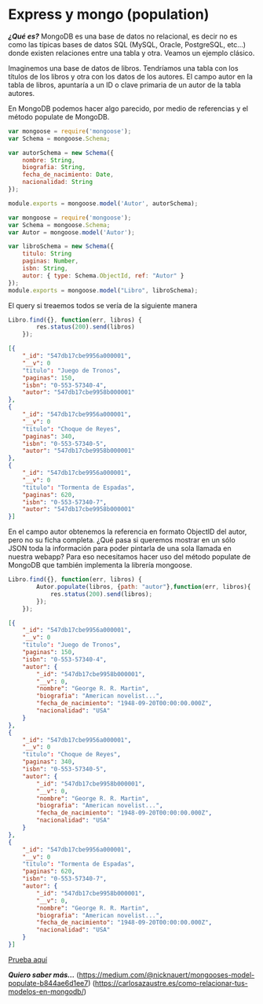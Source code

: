 # Express y mongo (population) #

***¿Qué es?***
MongoDB es una base de datos no relacional, es decir no es como las típicas bases de datos SQL (MySQL, Oracle, PostgreSQL, etc...) donde existen relaciones entre una tabla y otra. Veamos un ejemplo clásico.

Imaginemos una base de datos de libros. Tendríamos una tabla con los títulos de los libros y otra con los datos de los autores. El campo autor en la tabla de libros, apuntaría a un ID o clave primaria de un autor de la tabla autores.

En MongoDB podemos hacer algo parecido, por medio de referencias y el método populate de MongoDB.

```javascript
var mongoose = require('mongoose');
var Schema = mongoose.Schema;

var autorSchema = new Schema({
    nombre: String,
    biografia: String,
    fecha_de_nacimiento: Date,
    nacionalidad: String
});

module.exports = mongoose.model('Autor', autorSchema);
```


```javascript
var mongoose = require('mongoose');
var Schema = mongoose.Schema;
var Autor = mongoose.model('Autor');

var libroSchema = new Schema({
    titulo: String
    paginas: Number,
    isbn: String,
    autor: { type: Schema.ObjectId, ref: "Autor" } 
});
module.exports = mongoose.model("Libro", libroSchema);

```

El query si treaemos todos se vería de la siguiente manera
```javascript
Libro.find({}, function(err, libros) {
        res.status(200).send(libros)
    });
```

```json
[{
    "_id": "547db17cbe9956a000001",
    "__v": 0
    "titulo": "Juego de Tronos",
    "paginas": 150,
    "isbn": "0-553-57340-4", 
    "autor": "547db17cbe9958b000001"
},
{
    "_id": "547db17cbe9956a000001",
    "__v": 0
    "titulo": "Choque de Reyes",
    "paginas": 340,
    "isbn": "0-553-57340-5",
    "autor": "547db17cbe9958b000001"
},
{
    "_id": "547db17cbe9956a000001",
    "__v": 0
    "titulo": "Tormenta de Espadas",
    "paginas": 620,
    "isbn": "0-553-57340-7",
    "autor": "547db17cbe9958b000001"
}]
```

En el campo autor obtenemos la referencia en formato ObjectID del autor, pero no su ficha completa. ¿Qué pasa si queremos mostrar en un sólo JSON toda la información para poder pintarla de una sola llamada en nuestra webapp? Para eso necesitamos hacer uso del método populate de MongoDB que también implementa la librería mongoose.


```javascript
Libro.find({}, function(err, libros) {
        Autor.populate(libros, {path: "autor"},function(err, libros){
            res.status(200).send(libros);
        }); 
    });
```

```json
[{
    "_id": "547db17cbe9956a000001",
    "__v": 0
    "titulo": "Juego de Tronos",
    "paginas": 150,
    "isbn": "0-553-57340-4", 
    "autor": {
        "_id": "547db17cbe9958b000001",
        "__v": 0,
        "nombre": "George R. R. Martin",
        "biografia": "American novelist...",
        "fecha_de_nacimiento": "1948-09-20T00:00:00.000Z",
        "nacionalidad": "USA"
    }
},
{
    "_id": "547db17cbe9956a000001",
    "__v": 0
    "titulo": "Choque de Reyes",
    "paginas": 340,
    "isbn": "0-553-57340-5",
    "autor": {
        "_id": "547db17cbe9958b000001",
        "__v": 0,
        "nombre": "George R. R. Martin",
        "biografia": "American novelist...",
        "fecha_de_nacimiento": "1948-09-20T00:00:00.000Z",
        "nacionalidad": "USA"
    }
},
{
    "_id": "547db17cbe9956a000001",
    "__v": 0
    "titulo": "Tormenta de Espadas",
    "paginas": 620,
    "isbn": "0-553-57340-7",
    "autor": {
        "_id": "547db17cbe9958b000001",
        "__v": 0,
        "nombre": "George R. R. Martin",
        "biografia": "American novelist...",
        "fecha_de_nacimiento": "1948-09-20T00:00:00.000Z",
        "nacionalidad": "USA"
    }
}]
```
[Prueba aquí](https://repl.it/@EduDevf/81expressbackendmongopopulation "replit")

***Quiero saber más...***
(https://medium.com/@nicknauert/mongooses-model-populate-b844ae6d1ee7)
(https://carlosazaustre.es/como-relacionar-tus-modelos-en-mongodb/)
